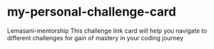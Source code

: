 # my-personal-challenge-card
Lemasani-mentorship
This challenge link card will help you navigate to different challenges for gain of mastery in your coding journey
